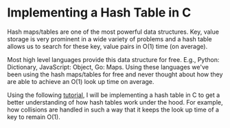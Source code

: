 # Implementing a Hash Table in C

Hash maps/tables are one of the most powerful data structures. Key, value storage is very prominent in a wide variety of problems and a hash table allows us to search for these key, value pairs in O(1) time (on average).

Most high level languages provide this data structure for free. E.g., Python: Dictionary, JavaScript: Object, Go: Maps. Using these languages we've been using the hash maps/tables for free and never thought about how they are able to achieve an O(1) look up time on average. 

Using the following [tutorial](https://github.com/jamesroutley/write-a-hash-table), I will be implementing a hash table in C to get a better understanding of how hash tables work under the hood. For example, how collisions are handled in such a way that it keeps the look up time of a key to remain O(1). 


